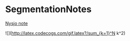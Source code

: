 # SegmentationNotes


[Nysjo note](https://github.com/freyakniglty/SegmentationNotes/blob/master/Nysjo_note.md)

![](http://latex.codecogs.com/gif.latex?/sum_{k=1}^N k^2)

